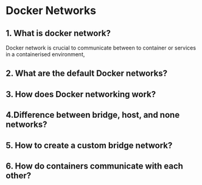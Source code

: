 # Docker Networks

## 1. What is docker network?

Docker network is crucial to communicate between to container or services in a containerised environment,        

## 2. What are the default Docker networks?

## 3. How does Docker networking work?

## 4.Difference between bridge, host, and none networks?

## 5. How to create a custom bridge network?

## 6. How do containers communicate with each other?
